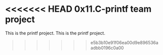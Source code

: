 <<<<<<< HEAD
0x11.C-printf team project
=======
This is the printf project.
This is the printf project.
>>>>>>> e5b3b10e91f06ea00d9e896536aadbb0196c0a00
